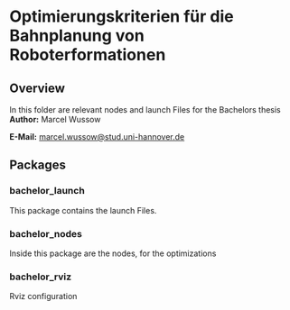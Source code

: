 # Optimierungskriterien für die Bahnplanung von Roboterformationen
## Overview

In this folder are relevant nodes and launch Files for the Bachelors thesis
**Author:** Marcel Wussow

**E-Mail:** marcel.wussow@stud.uni-hannover.de

## Packages
### bachelor_launch
This package contains the launch Files.

### bachelor_nodes
Inside this package are the nodes, for the optimizations

### bachelor_rviz
Rviz configuration
